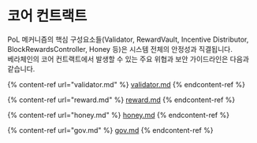 # 코어 컨트랙트

PoL 메커니즘의 핵심 구성요소들(Validator, RewardVault, Incentive Distributor, BlockRewardsController, Honey 등)은 시스템 전체의 안정성과 직결됩니다.\
베라체인의 코어 컨트랙트에서 발생할 수 있는 주요 위협과 보안 가이드라인은 다음과 같습니다.

{% content-ref url="validator.md" %}
[validator.md](validator.md)
{% endcontent-ref %}

{% content-ref url="reward.md" %}
[reward.md](reward.md)
{% endcontent-ref %}

{% content-ref url="honey.md" %}
[honey.md](honey.md)
{% endcontent-ref %}

{% content-ref url="gov.md" %}
[gov.md](gov.md)
{% endcontent-ref %}
